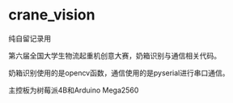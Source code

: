 # crane_vision

纯自留记录用

第六届全国大学生物流起重机创意大赛，奶箱识别与通信相关代码。

奶箱识别使用的是opencv函数，通信使用的是pyserial进行串口通信。

主控板为树莓派4B和Arduino Mega2560
